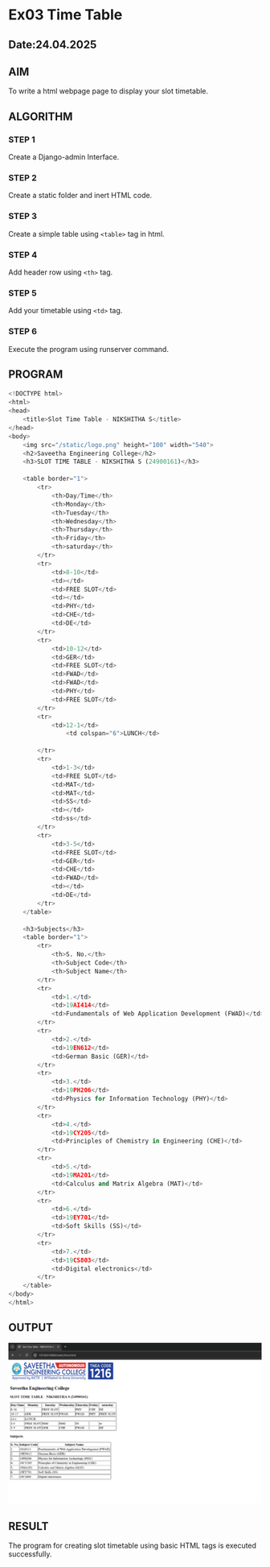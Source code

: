# Ex03 Time Table
## Date:24.04.2025

## AIM
To write a html webpage page to display your slot timetable.

## ALGORITHM
### STEP 1
Create a Django-admin Interface.

### STEP 2
Create a static folder and inert HTML code.

### STEP 3
Create a simple table using ```<table>``` tag in html.

### STEP 4
Add header row using ```<th>``` tag.

### STEP 5
Add your timetable using ```<td>``` tag.

### STEP 6
Execute the program using runserver command.

## PROGRAM

```python
<!DOCTYPE html>
<html>
<head>
    <title>Slot Time Table - NIKSHITHA S</title>
</head>
<body>
    <img src="/static/logo.png" height="100" width="540">
    <h2>Saveetha Engineering College</h2>
    <h3>SLOT TIME TABLE - NIKSHITHA S (24900161)</h3>

    <table border="1">
        <tr>
            <th>Day/Time</th>
            <th>Monday</th>
            <th>Tuesday</th>
            <th>Wednesday</th>
            <th>Thursday</th>
            <th>Friday</th>
            <th>saturday</th>
        </tr>
        <tr>
            <td>8-10</td>
            <td></td>
            <td>FREE SLOT</td>
            <td></td>
            <td>PHY</td>
            <td>CHE</td>
            <td>DE</td>
        </tr>
        <tr>
            <td>10-12</td>
            <td>GER</td>
            <td>FREE SLOT</td>
            <td>FWAD</td>
            <td>FWAD</td>
            <td>PHY</td>
            <td>FREE SLOT</td>
        </tr>
        <tr>
            <td>12-1</td>
                <td colspan="6">LUNCH</td>
            
        </tr>
        <tr>
            <td>1-3</td>
            <td>FREE SLOT</td>
            <td>MAT</td>
            <td>MAT</td>
            <td>SS</td>
            <td></td>
            <td>ss</td>
        </tr>
        <tr>
            <td>3-5</td>
            <td>FREE SLOT</td>
            <td>GER</td>
            <td>CHE</td>
            <td>FWAD</td>
            <td></td>
            <td>DE</td>
        </tr>
    </table>

    <h3>Subjects</h3>
    <table border="1">
        <tr>
            <th>S. No.</th>
            <th>Subject Code</th>
            <th>Subject Name</th>
        </tr>
        <tr>
            <td>1.</td>
            <td>19AI414</td>
            <td>Fundamentals of Web Application Development (FWAD)</td>
        </tr>
        <tr>
            <td>2.</td>
            <td>19EN612</td>
            <td>German Basic (GER)</td>
        </tr>
        <tr>
            <td>3.</td>
            <td>19PH206</td>
            <td>Physics for Information Technology (PHY)</td>
        </tr>
        <tr>
            <td>4.</td>
            <td>19CY205</td>
            <td>Principles of Chemistry in Engineering (CHE)</td>
        </tr>
        <tr>
            <td>5.</td>
            <td>19MA201</td>
            <td>Calculus and Matrix Algebra (MAT)</td>
        </tr>
        <tr>
            <td>6.</td>
            <td>19EY701</td>
            <td>Soft Skills (SS)</td>
        </tr>
        <tr>
            <td>7.</td>
            <td>19CS803</td>
            <td>Digital electronics</td>
        </tr>
    </table>
</body>
</html>
```

## OUTPUT
![alt text](<PURE NIKI 3.png>)



## RESULT
The program for creating slot timetable using basic HTML tags is executed successfully.
